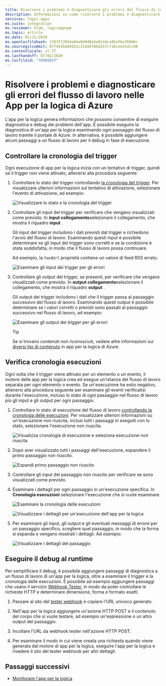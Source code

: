 ```yaml
---
title: Risolvere i problemi e diagnosticare gli errori del flusso di lavoro
description: Informazioni su come risolvere i problemi e diagnosticare problemi, errori ed errori nei flussi di lavoro in app per la logica di Azure
services: logic-apps
ms.suite: integration
ms.reviewer: klam, logicappspm
ms.topic: article
ms.date: 01/31/2020
ms.openlocfilehash: 1f83f13564a64a0d9d8a5e0144ca95af6a769d6c
ms.sourcegitcommit: 877491bd46921c11dd478bd25fc718ceee2dcc08
ms.contentlocale: it-IT
ms.lasthandoff: 07/02/2020
ms.locfileid: "76905037"
---
```

# <a name="troubleshoot-and-diagnose-workflow-failures-in-azure-logic-apps"></a>Risolvere i problemi e diagnosticare gli errori del flusso di lavoro nelle App per la logica di Azure

L'app per la logica genera informazioni che possono consentire di eseguire diagnostica e debug dei problemi dell'app. È possibile eseguire la diagnostica di un'app per la logica esaminando ogni passaggio del flusso di lavoro tramite il portale di Azure. In alternativa, è possibile aggiungere alcuni passaggi a un flusso di lavoro per il debug in fase di esecuzione.

<a name="check-trigger-history"></a>

## <a name="check-trigger-history"></a>Controllare la cronologia del trigger

Ogni esecuzione di app per la logica inizia con un tentativo di trigger, quindi se il trigger non viene attivato, attenersi alla procedura seguente:

1. Controllare lo stato del trigger controllando [la cronologia del trigger](../logic-apps/monitor-logic-apps.md#review-trigger-history). Per visualizzare ulteriori informazioni sul tentativo di attivazione, selezionare l'evento di attivazione, ad esempio:

   ![Visualizzare lo stato e la cronologia del trigger](./media/logic-apps-diagnosing-failures/logic-app-trigger-history.png)

1. Controllare gli input del trigger per verificare che vengano visualizzati come previsto. In **input collegamento**selezionare il collegamento, che mostra il riquadro **input** .

   Gli input del trigger includono i dati previsti dal trigger e richiedono l'avvio del flusso di lavoro. Esaminando questi input è possibile determinare se gli input del trigger sono corretti e se la condizione è stata soddisfatta, in modo che il flusso di lavoro possa continuare.

   Ad esempio, la `feedUrl` proprietà contiene un valore di feed RSS errato:

   ![Esaminare gli input dei trigger per gli errori](./media/logic-apps-diagnosing-failures/review-trigger-inputs-for-errors.png)

1. Controllare gli output dei trigger, se presenti, per verificare che vengano visualizzati come previsto. In **output collegamento**selezionare il collegamento, che mostra il riquadro **output** .

   Gli output dei trigger includono i dati che il trigger passa al passaggio successivo del flusso di lavoro. Esaminando questi output è possibile determinare se i valori corretti o previsti sono passati al passaggio successivo nel flusso di lavoro, ad esempio:

   ![Esaminare gli output dei trigger per gli errori](./media/logic-apps-diagnosing-failures/review-trigger-outputs-for-errors.png)

   > [!TIP]
   > Se si trovano contenuti non riconosciuti, vedere altre informazioni sui [diversi tipi di contenuto](../logic-apps/logic-apps-content-type.md) in app per la logica di Azure.

<a name="check-runs-history"></a>

## <a name="check-runs-history"></a>Verifica cronologia esecuzioni

Ogni volta che il trigger viene attivato per un elemento o un evento, il motore delle app per la logica crea ed esegue un'istanza del flusso di lavoro separata per ogni elemento o evento. Se un'esecuzione ha esito negativo, attenersi alla procedura seguente per esaminare gli eventi verificatisi durante l'esecuzione, incluso lo stato di ogni passaggio nel flusso di lavoro più gli input e gli output per ogni passaggio.

1. Controllare lo stato di esecuzione del flusso di lavoro [controllando la cronologia delle esecuzioni](../logic-apps/monitor-logic-apps.md#review-runs-history). Per visualizzare ulteriori informazioni su un'esecuzione non riuscita, inclusi tutti i passaggi in eseguiti con lo stato, selezionare l'esecuzione non riuscita.

   ![Visualizza cronologia di esecuzione e seleziona esecuzione non riuscita](./media/logic-apps-diagnosing-failures/logic-app-runs-history.png)

1. Dopo aver visualizzato tutti i passaggi dell'esecuzione, espandere il primo passaggio non riuscito.

   ![Espandi primo passaggio non riuscito](./media/logic-apps-diagnosing-failures/logic-app-run-pane.png)

1. Controllare gli input del passaggio non riuscito per verificare se sono visualizzati come previsto.

1. Esaminare i dettagli per ogni passaggio in un'esecuzione specifica. In **Cronologia esecuzioni** selezionare l'esecuzione che si vuole esaminare.

   ![Esaminare la cronologia delle esecuzioni](./media/logic-apps-diagnosing-failures/logic-app-runs-history.png)

   ![Visualizzare i dettagli per un'esecuzione dell'app per la logica](./media/logic-apps-diagnosing-failures/logic-app-run-details.png)

1. Per esaminare gli input, gli output e gli eventuali messaggi di errore per un passaggio specifico, scegliere quel passaggio, in modo che la forma si espanda e vengano mostrati i dettagli. Ad esempio:

   ![Visualizzare i dettagli del passaggio](./media/logic-apps-diagnosing-failures/logic-app-run-details-expanded.png)

## <a name="perform-runtime-debugging"></a>Eseguire il debug al runtime

Per semplificare il debug, è possibile aggiungere passaggi di diagnostica a un flusso di lavoro di un'app per la logica, oltre a esaminare il trigger e la cronologia delle esecuzioni. È possibile ad esempio aggiungere passaggi che usano il servizio [Webhook Tester](https://webhook.site/), in modo da poter controllare le richieste HTTP e determinare dimensione, forma e formato esatti.

1. Passare al sito del [tester webhook](https://webhook.site/) e copiare l'URL univoco generato.

1. Nell'app per la logica aggiungere un'azione HTTP POST e il contenuto del corpo che si vuole testare, ad esempio un'espressione o un altro output del passaggio.

1. Incollare l'URL da webhook tester nell'azione HTTP POST.

1. Per esaminare il modo in cui viene creata una richiesta quando viene generata dal motore di app per la logica, eseguire l'app per la logica e rivedere il sito del tester webhook per altri dettagli.

## <a name="next-steps"></a>Passaggi successivi

* [Monitorare l'app per la logica](../logic-apps/monitor-logic-apps.md)
